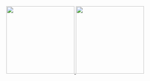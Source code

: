 <div>
  <a href="https://github.com/Mist3rBru">
    <img height="180em" src="https://github-readme-stats.vercel.app/api/top-langs/?username=Mist3rBru&layout=compact&langs_count=6&theme=radical"/>
    <img height="180em" src="https://github-readme-stats.vercel.app/api?username=Mist3rBru&show_icons=true&theme=radical&include_all_commits=true&count_private=true"/>
  </a>
</div>
